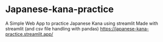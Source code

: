 # Japanese-kana-practice
A Simple Web App to practice Japanese Kana using streamlit
Made with streamlit (and csv file handling with pandas)
https://japanese-kana-practice.streamlit.app/
